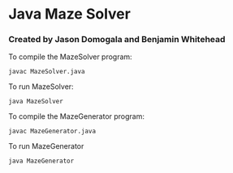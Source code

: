 # Java Maze Solver

### Created by Jason Domogala and Benjamin Whitehead

To compile the MazeSolver program:

```shell
javac MazeSolver.java
```

To run MazeSolver:

```shell
java MazeSolver
```

To compile the MazeGenerator program:

```shell
javac MazeGenerator.java
```

To run MazeGenerator

```shell
java MazeGenerator
```
